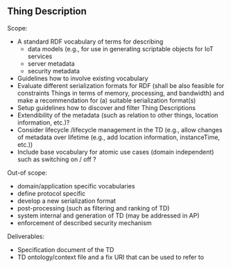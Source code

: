 
## Thing Description
Scope:

* A standard RDF vocabulary of terms for describing
	* data models (e.g., for use in generating scriptable objects for IoT services
	* server metadata
	* security metadata
* Guidelines how to involve existing vocabulary  
* Evaluate different serialization formats for RDF (shall be also feasible for constraints Things in terms of memory, processing, and bandwidth) and make a recommendation for (a) suitable serialization format(s)
* Setup guidelines how to discover and filter Thing Descriptions
* Extendibility of the metadata (such as relation to other things, location information, etc.)?
* Consider lifecycle /lifecycle management in the TD (e.g., allow changes of metadata over lifetime (e.g., add location information, instanceTime, etc.))
* Include base vocabulary for atomic use cases (domain independent) such as switching on / off ?



Out-of scope:
* domain/application specific vocabularies
* define protocol specific
* develop a new serialization format
* post-processing (such as filtering and ranking of TD)
* system internal and generation of TD (may be addressed in AP)
* enforcement of described security mechanism

Deliverables:
* Specification document of the TD
* TD ontology/context file and a fix URI that can be used to refer to
